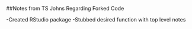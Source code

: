 ##Notes from TS Johns Regarding Forked Code

-Created RStudio package
-Stubbed desired function with top level notes